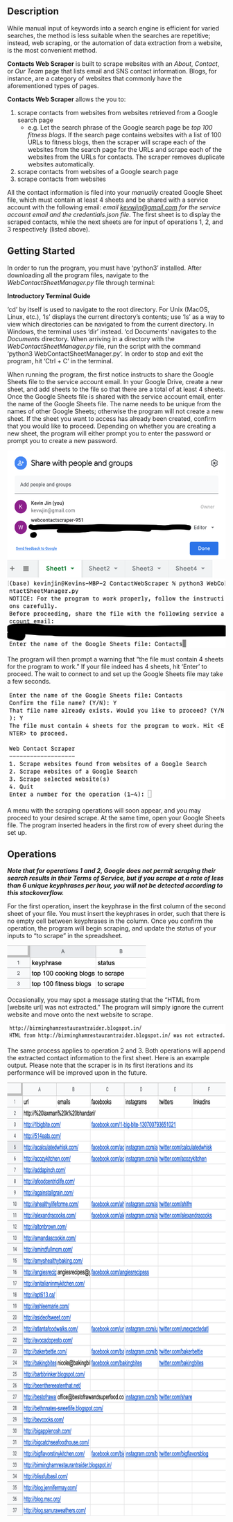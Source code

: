 ## Description

While manual input of keywords into a search engine is efficient for varied searches, the method is less suitable when the searches are repetitive; instead, web scraping, or the automation of data extraction from a website, is the most convenient method.

**Contacts Web Scraper** is built to scrape websites with an *About*, *Contact*, or *Our Team* page that lists email and SNS contact information. Blogs, for instance, are a category of websites that commonly have the aforementioned types of pages.

**Contacts Web Scraper** allows the you to:
1. scrape contacts from websites from websites retrieved from a Google search page
    - e.g. Let the search phrase of the Google search page be *top 100 fitness blogs*. If the search page contains websites with a list of 100 URLs to fitness blogs, then the scraper will scrape each of the websites from the search page for the URLs and scrape each of the websites from the URLs for contacts. The scraper removes duplicate websites automatically.
2. scrape contacts from websites of a Google search page
3. scrape contacts from websites

All the contact information is filed into your *manually* created Google Sheet file, which must contain at least 4 sheets and be shared with a service account with the following email: *email kevwjin@gmail.com for the service account email and the credentials.json file*. The first sheet is to display the scraped contacts, while the next sheets are for input of operations 1, 2, and 3 respectively (listed above).

## Getting Started

In order to run the program, you must have ‘python3’ installed. After downloading all the program files, navigate to the *WebContactSheetManager.py* file through terminal:

**Introductory Terminal Guide**

‘cd’ by itself is used to navigate to the root directory. For Unix (MacOS, Linux, etc.), ‘ls’ displays the current directory’s contents; use ‘ls’ as a way to view which directories can be navigated to from the current directory. In Windows, the terminal uses ‘dir’ instead. ‘cd Documents’ navigates to the *Documents* directory. When arriving in a directory with the *WebContactSheetManager.py* file, run the script with the command ‘python3 WebContactSheetManager.py’. In order to stop and exit the program, hit ‘Ctrl + C’ in the terminal.

When running the program, the first notice instructs to share the Google Sheets file to the service account email. In your Google Drive, create a new sheet, and add sheets to the file so that there are a total of at least 4 sheets. Once the Google Sheets file is shared with the service account email, enter the name of the Google Sheets file. The name needs to be unique from the names of other Google Sheets; otherwise the program will not create a new sheet. If the sheet you want to access has already been created, confirm that you would like to proceed. Depending on whether you are creating a new sheet, the program will either prompt you to enter the password or prompt you to create a new password.

<img src="README_images/ShareFile.png" height=250>
<img src="README_images/FourSheets.png" height=40>
<img src="README_images/EnterName.png" height=160>

The program will then prompt a warning that “the file must contain 4 sheets for the program to work.” If your file indeed has 4 sheets, hit ‘Enter’ to proceed. The wait to connect to and set up the Google Sheets file may take a few seconds.

<img src="README_images/ProceedToMenu.png" height=250>

A menu with the scraping operations will soon appear, and you may proceed to your desired scrape. At the same time, open your Google Sheets file. The program inserted headers in the first row of every sheet during the set up.

## Operations

***Note that for operations 1 and 2, Google does not permit scraping their search results in their Terms of Service, but if you scrape at a rate of less than 6 unique keyphrases per hour, you will not be detected according to this stackoverflow.***

For the first operation, insert the keyphrase in the first column of the second sheet of your file. You must insert the keyphrases in order, such that there is no empty cell between keyphrases in the column. Once you confirm the operation, the program will begin scraping, and update the status of your inputs to “to scrape” in the spreadsheet.

<img src="README_images/Input.png" height=100>

Occasionally, you may spot a message stating that the “HTML from [website url] was not extracted.” The program will simply ignore the current website and move onto the next website to scrape.

<img src="README_images/HTMLNotExtracted.png" height=35>

The same process applies to operation 2 and 3. Both operations will append the extracted contact information to the first sheet. Here is an example output. Please note that the scraper is in its first iterations and its performance will be improved upon in the future.

<img src="README_images/SheetOutput.png" height=1000>
